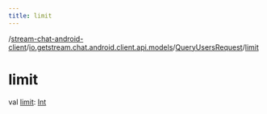 ```yaml
---
title: limit
---
```

/[stream-chat-android-client](../../index.md)/[io.getstream.chat.android.client.api.models](../index.md)/[QueryUsersRequest](index.md)/[limit](limit.md)  
  
  
  
# limit  
val [limit](limit.md): [Int](https://kotlinlang.org/api/latest/jvm/stdlib/kotlin/-int/index.html)
